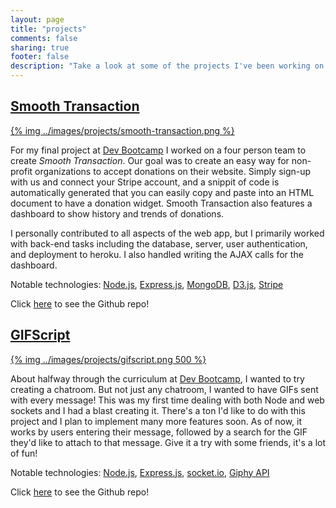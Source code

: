 ```yaml
---
layout: page
title: "projects"
comments: false
sharing: true
footer: false
description: "Take a look at some of the projects I've been working on!"
---
```

## [Smooth Transaction](https://smooth-transaction.herokuapp.com/)

[{% img ../images/projects/smooth-transaction.png %}](https://smooth-transaction.herokuapp.com/)

For my final project at [Dev Bootcamp](http://devbootcamp.com) I worked on a four person team to create _Smooth Transaction_. Our goal was to create an easy way for non-profit organizations to accept donations on their website. Simply sign-up with us and connect your Stripe account, and a snippit of code is automatically generated that you can easily copy and paste into an HTML document to have a donation widget. Smooth Transaction also features a dashboard to show history and trends of donations.

I personally contributed to all aspects of the web app, but I primarily worked with back-end tasks including the database, server, user authentication, and deployment to heroku. I also handled writing the AJAX calls for the dashboard.

Notable technologies: [Node.js](http://nodejs.org/), [Express.js](http://expressjs.com/), [MongoDB](http://www.mongodb.org/), [D3.js](http://d3js.org/), [Stripe](https://stripe.com/)

Click [here](https://github.com/shinshinwu/smooth-transaction) to see the Github repo!


## [GIFScript](https://gifscript.herokuapp.com/)

[{% img ../images/projects/gifscript.png 500 %}](https://gifscript.herokuapp.com/)

About halfway through the curriculum at [Dev Bootcamp](http://devbootcamp.com), I wanted to try creating a chatroom. But not just any chatroom, I wanted to have GIFs sent with every message! This was my first time dealing with both Node and web sockets and I had a blast creating it. There's a ton I'd like to do with this project and I plan to implement many more features soon. As of now, it works by users entering their message, followed by a search for the GIF they'd like to attach to that message. Give it a try with some friends, it's a lot of fun!

Notable technologies: [Node.js](http://nodejs.org/), [Express.js](http://expressjs.com/), [socket.io](http://socket.io/), [Giphy API](https://api.giphy.com/)

Click [here](https://github.com/rjmccluskey/gifscript) to see the Github repo!